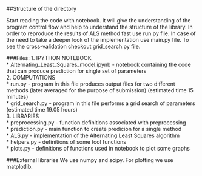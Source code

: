 ##Structure of the directory

Start reading the code with notebook. It will give the understanding of the program control flow and help to understand the structure of the library.
In order to reproduce the results of ALS method fast use run.py file.
In case of the need to take a deeper look of the implementation use main.py file.
To see the cross-validation checkout grid_search.py file.

###Files:
	1. IPYTHON NOTEBOOK  
		* Alternating_Least_Squares_model.ipynb - notebook containing the code that can produce prediction for single set of parameters  
	2. COMPUTATIONS  
		* run.py - program in this file produces output files for two different methods (later averaged for the purpose of submission) (estimated time 15 minutes)  
		* grid_search.py - program in this file performs a grid search of parameters (estimated time 19.05 hours)  
	3. LIBRARIES  
		* preprocessing.py - function definitions associated with preprocessing  
		* prediction.py - main function to create predicion for a single method  
		* ALS.py - implementation of the Alternating Least Squares algorithm  
		* helpers.py - definitions of some tool functions  
		* plots.py - definitions of functions used in notebook to plot some graphs

###External libraries
	We use numpy and scipy. For plotting we use matplotlib.